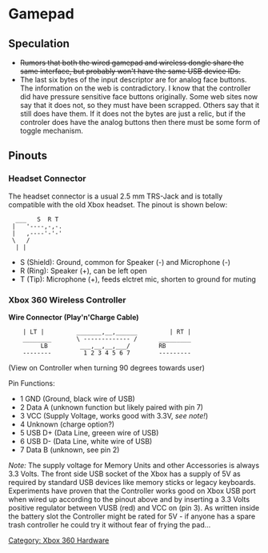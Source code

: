 # Gamepad

## Speculation

  - ~~Rumors that both the wired gamepad and wireless dongle share the
    same interface, but probably won't have the same USB device IDs.~~
  - The last six bytes of the input descriptor are for analog face
    buttons. The information on the web is contradictory. I know that
    the controller did have pressure sensitive face buttons originally.
    Some web sites now say that it does not, so they must have been
    scrapped. Others say that it still does have them. If it does not
    the bytes are just a relic, but if the controler does have the
    analog buttons then there must be some form of toggle mechanism.

## Pinouts

### Headset Connector

The headset connector is a usual 2.5 mm TRS-Jack and is totally
compatible with the old Xbox headset. The pinout is shown below:

```
  ___   S  R T
 |   '----,-,-.
 |   ,----'-'-'
 \   /
  | |
```

  - S (Shield): Ground, common for Speaker (-) and Microphone (-)
  - R (Ring): Speaker (+), can be left open
  - T (Tip): Microphone (+), feeds elctret mic, shorten to ground for
    muting

### Xbox 360 Wireless Controller

**Wire Connector (Play'n'Charge Cable)**

```
    | LT |         _______,__,______         | RT |
    ________       \ ------------- /      _________
         LB         ___,__,__,___/        RB
    --------         1 2 3 4 5 6 7        ---------
```

(View on Controller when turning 90 degrees towards user)

Pin Functions:

- 1 GND (Ground, black wire of USB)
- 2 Data A (unknown function but likely paired with pin 7)
- 3 VCC (Supply Voltage, works good with 3.3V, *see note\!*)
- 4 Unknown (charge option?)
- 5 USB D+ (Data Line, greeen wire of USB)
- 6 USB D- (Data Line, white wire of USB)
- 7 Data B (unknown, see pin 2)

*Note:* The supply voltage for Memory Units and other Accessories is
always 3.3 Volts. The front side USB socket of the Xbox has a supply of
5V as required by standard USB devices like memory sticks or legacy
keyboards. Experiments have proven that the Controller works good on
Xbox USB port when wired up according to the pinout above and by
inserting a 3.3 Volts positive regulator between VUSB (red) and VCC on
(pin 3). As written inside the battery slot the Controller might be
rated for 5V - if anyone has a spare trash controller he could try it
without fear of frying the pad...

[Category: Xbox 360 Hardware](../Category_Xbox360_Hardware)
